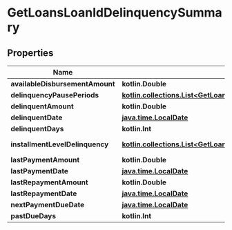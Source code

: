 
# GetLoansLoanIdDelinquencySummary

## Properties
| Name | Type | Description | Notes |
| ------------ | ------------- | ------------- | ------------- |
| **availableDisbursementAmount** | **kotlin.Double** |  |  [optional] |
| **delinquencyPausePeriods** | [**kotlin.collections.List&lt;GetLoansLoanIdDelinquencyPausePeriod&gt;**](GetLoansLoanIdDelinquencyPausePeriod.md) | List of GetLoansLoanIdDelinquencyPausePeriod |  [optional] |
| **delinquentAmount** | **kotlin.Double** |  |  [optional] |
| **delinquentDate** | [**java.time.LocalDate**](java.time.LocalDate.md) |  |  [optional] |
| **delinquentDays** | **kotlin.Int** |  |  [optional] |
| **installmentLevelDelinquency** | [**kotlin.collections.List&lt;GetLoansLoanIdLoanInstallmentLevelDelinquency&gt;**](GetLoansLoanIdLoanInstallmentLevelDelinquency.md) | List of GetLoansLoanIdLoanInstallmentLevelDelinquency |  [optional] |
| **lastPaymentAmount** | **kotlin.Double** |  |  [optional] |
| **lastPaymentDate** | [**java.time.LocalDate**](java.time.LocalDate.md) |  |  [optional] |
| **lastRepaymentAmount** | **kotlin.Double** |  |  [optional] |
| **lastRepaymentDate** | [**java.time.LocalDate**](java.time.LocalDate.md) |  |  [optional] |
| **nextPaymentDueDate** | [**java.time.LocalDate**](java.time.LocalDate.md) |  |  [optional] |
| **pastDueDays** | **kotlin.Int** |  |  [optional] |



